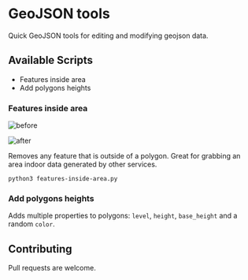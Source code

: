 # GeoJSON tools

Quick GeoJSON tools for editing and modifying geojson data.

## Available Scripts

- Features inside area
- Add polygons heights

### Features inside area

![before](https://drive.google.com/uc?export=download&id=1TMsmPoeTDDA1sN6J1ngMCGHnga8b786n)

![after](https://drive.google.com/uc?export=download&id=1nPOnhEVcqum3w8H8AYoGNxccXpBJR4_K)



Removes any feature that is outside of a polygon. Great for grabbing an area indoor data generated by other services.

```
python3 features-inside-area.py
```



### Add polygons heights

Adds multiple properties to polygons: `level`, `height`, `base_height` and a random `color`.

## Contributing

Pull requests are welcome.